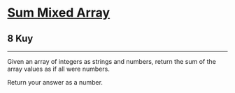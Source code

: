 <h1><a href="https://www.codewars.com/kata/57eaeb9578748ff92a000009">Sum Mixed Array</a></h1>
<h2>8 Kuy</h2>
<hr>
<p>Given an array of integers as strings and numbers, return the sum of the array values as if all were numbers.</p>
<p>Return your answer as a number.</p>